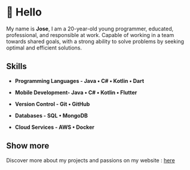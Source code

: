 # 👋 Hello

My name is **Jose**, I am a 20-year-old young programmer, educated, professional, and responsible at work. Capable of working in a team towards shared goals, with a strong ability to solve problems by seeking optimal and efficient solutions.

## Skills

- **Programming Languages - Java • C# • Kotlin • Dart**

- **Mobile Development- Java • C# • Kotlin • Flutter**

- **Version Control - Git • GitHub**

- **Databases - SQL • MongoDB**

- **Cloud Services - AWS • Docker**

## Show more

Discover more about my projects and passions on my website : [here](https://joseaej.github.io/porfolio.github.io/)

